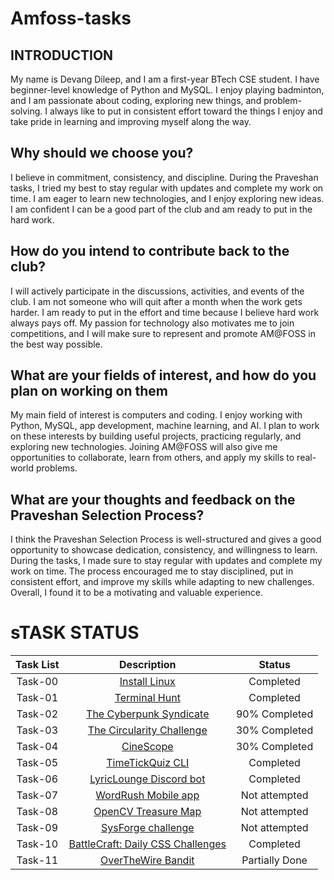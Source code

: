 # Amfoss-tasks

## INTRODUCTION

My name is Devang Dileep, and I am a first-year BTech CSE student. I have beginner-level knowledge of Python and MySQL. I enjoy playing badminton, and I am passionate about coding, exploring new things, and problem-solving. I always like to put in consistent effort toward the things I enjoy and take pride in learning and improving myself along the way.

## Why should we choose you?

I believe in commitment, consistency, and discipline. During the Praveshan tasks, I tried my best to stay regular with updates and complete my work on time. I am eager to learn new technologies, and I enjoy exploring new ideas. I am confident I can be a good part of the club and am ready to put in the hard work.

## How do you intend to contribute back to the club?

I will actively participate in the discussions, activities, and events of the club. I am not someone who will quit after a month when the work gets harder. I am ready to put in the effort and time because I believe hard work always pays off. My passion for technology also motivates me to join competitions, and I will make sure to represent and promote AM@FOSS in the best way possible.

## What are your fields of interest, and how do you plan on working on them

My main field of interest is computers and coding. I enjoy working with Python, MySQL, app development, machine learning, and AI. I plan to work on these interests by building useful projects, practicing regularly, and exploring new technologies. Joining AM@FOSS will also give me opportunities to collaborate, learn from others, and apply my skills to real-world problems.

## What are your thoughts and feedback on the Praveshan Selection Process?

I think the Praveshan Selection Process is well-structured and gives a good opportunity to showcase dedication, consistency, and willingness to learn. During the tasks, I made sure to stay regular with updates and complete my work on time. The process encouraged me to stay disciplined, put in consistent effort, and improve my skills while adapting to new challenges. Overall, I found it to be a motivating and valuable experience.

# sTASK STATUS

| Task List | Description | Status |
| :-:       | :-:         | :-:    |
| Task-00   | [Install Linux](https://github.com/devangdileep/amfoss-tasks/tree/main/Task-00) | Completed |
| Task-01   | [Terminal Hunt](https://github.com/devangdileep/amfoss-tasks/tree/main/Task-01) | Completed |
| Task-02   | [The Cyberpunk Syndicate](https://github.com/devangdileep/amfoss-tasks/tree/main/Task-02) | 90% Completed |
| Task-03   | [The Circularity Challenge](https://github.com/devaangdileep/amfoss-tasks/tree/main/Task-03) | 30% Completed |
| Task-04   | [CineScope](https://github.com/devangdileep/amfoss-tasks/tree/main/Task-04)  | 30% Completed |
| Task-05   | [TimeTickQuiz CLI](https://github.com/devangdileep/amfoss-tasks/tree/main/Task-05) | Completed |
| Task-06   | [LyricLounge Discord bot](https://github.com/devangdileep/amfoss-tasks/tree/main/Task-06) | Completed |
| Task-07   | [WordRush Mobile app](https://github.com/devangdileep/amfoss-tasks/tree/main/Task-07) | Not attempted |
| Task-08   | [OpenCV Treasure Map](https://github.com/devangdileep/amfoss-tasks/tree/main/Task-08) | Not attempted |
| Task-09   | [SysForge challenge](https://github.com/devangdileep/amfoss-tasks/tree/main/Task-09)| Not attempted |
| Task-10   | [BattleCraft: Daily CSS Challenges](https://github.com/devangdileep/amfoss-tasks/tree/main/Task-10)| Completed |
| Task-11   | [OverTheWire Bandit](https://github.com/devangdileep/amfoss-tasks/tree/main/Task-11) | Partially Done |